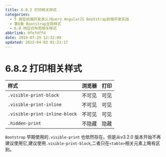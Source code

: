 ```yaml
---
title: 6.8.2 打印相关样式
categories: 
  - 5 疯狂前端开发讲义JQuery AngularJS Bootstrap前端开发实战
  - 第6章 Bootstrap全局样式
  - 6.8 响应式布局相关样式
abbrlink: 9fe7dffd
date: 2019-07-29 12:32:09
updated: 2022-04-03 01:21:17
---
```

# 6.8.2 打印相关样式 #

|样式|浏览器|打印|
|:---|:---|:---|
|`.visible-print-block`|不可见|可见|
|`.visible-print-inline`|不可见|可见|
|`.visible-print-inline-block`|不可见|可见|
|`.hidden-print`|不隐藏|隐藏|

`Bootstrap` 早期使用的`.visible-print` 也依然存在。但是从v3.2.0 版本开始不再建议使用它,建议使用`.visible-print-block`,二者只在`<table>`相关元素上略有区别。


